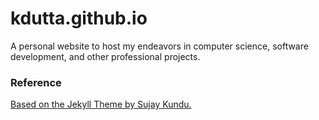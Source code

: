 # kdutta.github.io

A personal website to host my endeavors in computer science, software development, and other professional projects.


### Reference

[Based on the Jekyll Theme by Sujay Kundu.](https://github.com/sujaykundu777/devlopr-jekyll)


